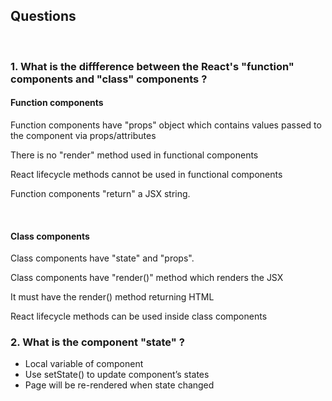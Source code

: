 ## Questions

<br>

### 1.  What is the diffference between the React's "function" components and "class" components ?

#### Function components

  
   Function components have "props" object which contains values passed to the component via props/attributes 
   
   There is no "render" method used in functional components

   React lifecycle methods cannot be used in functional components		
   
   Function components "return" a JSX string.


<br>

#### Class components
   

   Class components have "state" and "props".

   Class components have "render()" method which renders the JSX

   It must have the render() method returning HTML

   React lifecycle methods can be used inside class components

### 2.  What is the component "state" ?

- Local variable of component 
- Use setState() to update component’s states 
- Page will be re-rendered when state changed